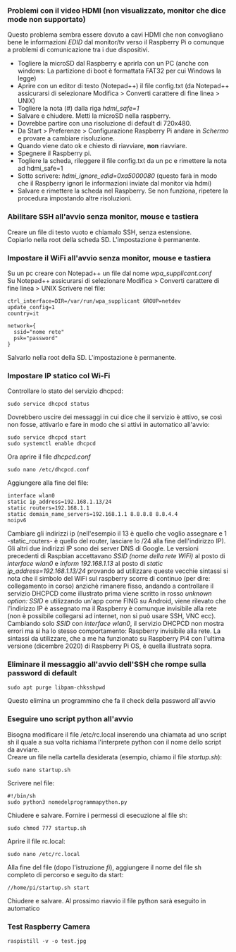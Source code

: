 ### Problemi con il video HDMI (non visualizzato, monitor che dice mode non supportato)

Questo problema sembra essere dovuto a cavi HDMI che non convogliano bene le informazioni _EDID_ dal monitor/tv verso il Raspberry Pi o comunque a problemi di comunicazione tra i due dispositivi.  

- Togliere la microSD dal Raspberry e aprirla con un PC (anche con windows: La partizione di boot è formattata FAT32 per cui Windows la legge)
- Aprire con un editor di testo (Notepad++) il file config.txt (da Notepad++ assicurarsi di selezionare Modifica > Converti carattere di fine linea > UNIX)
- Togliere la nota (#) dalla riga _hdmi_safe=1_  
- Salvare e chiudere. Metti la microSD nella raspberry.  
- Dovrebbe partire con una risoluzione di default di 720x480.  
- Da Start > Preferenze > Configurazione Raspberry Pi andare in _Schermo_ e provare a cambiare risoluzione.  
- Quando viene dato ok e chiesto di riavviare, __non__ riavviare.  
- Spegnere il Raspberry pi.  
- Togliere la scheda, rileggere il file config.txt da un pc e rimettere la nota ad hdmi_safe=1
- Sotto scrivere:  _hdmi_ignore_edid=0xa5000080_ (questo farà in modo che il Raspberry ignori le informazioni inviate dal monitor via hdmi)
- Salvare e rimettere la scheda nel Raspberry.
Se non funziona, ripetere la procedura impostando altre risoluzioni. 

### Abilitare SSH all'avvio senza monitor, mouse e tastiera

Creare un file di testo vuoto e chiamalo SSH, senza estensione.  
Copiarlo nella root della scheda SD. L'impostazione è permanente.

### Impostare il WiFi all'avvio senza monitor, mouse e tastiera

Su un pc creare con Notepad++ un file dal nome _wpa_supplicant.conf_  
Su Notepad++ assicurarsi di selezionare Modifica > Converti carattere di fine linea > UNIX
Scrivere nel file:

    ctrl_interface=DIR=/var/run/wpa_supplicant GROUP=netdev
    update_config=1
    country=it

    network={
      ssid="nome rete"
      psk="password"
    }
    
Salvarlo nella root della SD. L'impostazione è permanente.

### Impostare IP statico col Wi-Fi

Controllare lo stato del servizio dhcpcd:

    sudo service dhcpcd status
    
Dovrebbero uscire dei messaggi in cui dice che il servizio è attivo, se così non fosse, attivarlo e fare in modo che si attivi in automatico all'avvio:

    sudo service dhcpcd start
    sudo systemctl enable dhcpcd
    
Ora aprire il file _dhcpcd.conf_

    sudo nano /etc/dhcpcd.conf
    
Aggiungere alla fine del file:

    interface wlan0
    static ip_address=192.168.1.13/24
    static routers=192.168.1.1
    static domain_name_servers=192.168.1.1 8.8.8.8 8.8.4.4
    noipv6
    
Cambiare gli indirizzi ip (nell'esempio il 13 è quello che voglio assegnare e 1 -static_routers- è quello del router, lasciare lo /24 alla fine dell'indirizzo IP).  
Gli altri due indirizzi IP sono dei server DNS di Google. Le versioni precedenti di Raspbian accettavano _SSID (nome della rete WiFi)_ al posto di _interface wlan0_ e _inform 192.168.1.13_ al posto di _static ip_address=192.168.1.13/24_ provando ad utilizzare queste vecchie sintassi si nota che il simbolo del WiFi sul raspberry scorre di continuo (per dire: collegamento in corso) anzichè rimanere fisso, andando a controllare il servizio DHCPCD come illustrato prima viene scritto in rosso _unknown option: SSID_ e utilizzando un'app come FING su Android, viene rilevato che l'indirizzo IP è assegnato ma il Raspberry è comunque invisibile alla rete (non è possibile collegarsi ad internet, non si può usare SSH, VNC ecc). Cambiando solo _SSID_ con _interface wlan0_, il servizio DHCPCD non mostra errori ma si ha lo stesso comportamento: Raspberry invisibile alla rete. La sintassi da utilizzare, che a me ha funzionato su Raspberry Pi4 con l'ultima versione (dicembre 2020) di Raspberry Pi OS, è quella illustrata sopra.

### Eliminare il messaggio all'avvio dell'SSH che rompe sulla password di default

    sudo apt purge libpam-chksshpwd
    
Questo elimina un programmino che fa il check della password all'avvio

### Eseguire uno script python all'avvio

Bisogna modificare il file /etc/rc.local inserendo una chiamata ad uno script sh il quale a sua volta richiama l'interprete python con il nome dello script da avviare.  
Creare un file nella cartella desiderata (esempio, chiamo il file _startup.sh_):

    sudo nano startup.sh

Scrivere nel file:

    #!/bin/sh
    sudo python3 nomedelprogrammapython.py

Chiudere e salvare. Fornire i permessi di esecuzione al file sh:

    sudo chmod 777 startup.sh

Aprire il file rc.local:

    sudo nano /etc/rc.local
    
Alla fine del file (dopo l'istruzione _fi_), aggiungere il nome del file sh completo di percorso e seguito da start:

    //home/pi/startup.sh start
    
Chiudere e salvare. Al prossimo riavvio il file python sarà eseguito in automatico

### Test Raspberry Camera

    raspistill -v -o test.jpg
